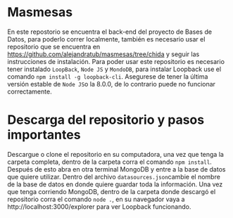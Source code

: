 # Masmesas

En este repostorio se encuentra el back-end del proyecto de Bases de Datos, para poderlo correr localmente, también es necesario usar el repositorio que se encuentra en https://github.com/alejandratub/masmesas/tree/chida y seguir las instrucciones de instalación. Para poder usar este repositorio es necesario tener instalado `LoopBack`, `Node JS` y `MondoDB`, para instalar Loopback use el comando `npm install -g loopback-cli`. Asegurese de tener la última versión estable de `Node JS`o la 8.0.0, de lo contrario puede no funcionar correctamente.
 
 # Descarga del repositorio y pasos importantes
 
Descargue o clone el repositorio en su computadora, una vez que tenga la carpeta completa, dentro de la carpeta corra el comando `npm install`. Después de esto  abra en otra terminal MongoDB y entre a la base de datos que quiere utilizar. Dentro del archivo `datasources.json`cambie el nombre de la base de datos en donde quiere guardar toda la información. 
Una vez que tenga corriendo MongoDB, dentro de la carpeta donde descargó el repositorio corra el comando `node .`, en su navegador vaya a http://localhost:3000/explorer para ver Loopback funcionando.



